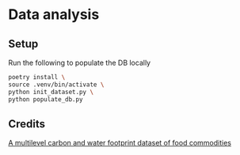 # Data analysis

## Setup

Run the following to populate the DB locally

```sh
poetry install \
source .venv/bin/activate \
python init_dataset.py \
python populate_db.py
```

## Credits

[A multilevel carbon and water footprint dataset of food commodities](https://doi.org/10.1038/s41597-021-00909-8)
